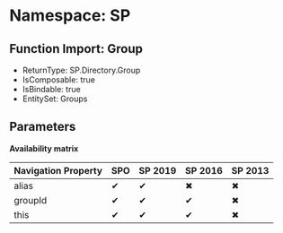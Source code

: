 # Namespace: SP

## Function Import: Group

- ReturnType: SP.Directory.Group
- IsComposable: true
- IsBindable: true
- EntitySet: Groups

## Parameters

**Availability matrix**

Navigation Property | SPO | SP 2019 | SP 2016 | SP 2013
----------|-----|---------|---------|--------
alias | ✔ | ✔ | ✖ | ✖
groupId | ✔ | ✔ | ✔ | ✖
this | ✔ | ✔ | ✔ | ✖
